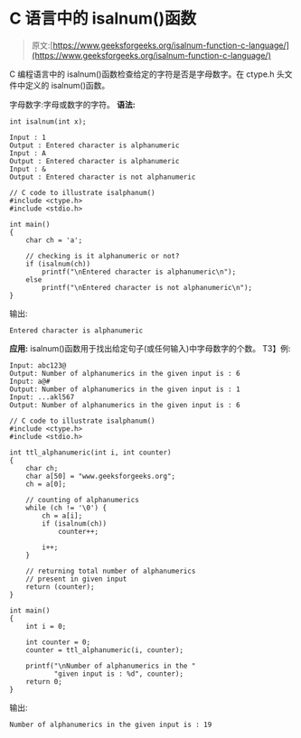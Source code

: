 # C 语言中的 isalnum()函数

> 原文:[https://www.geeksforgeeks.org/isalnum-function-c-language/](https://www.geeksforgeeks.org/isalnum-function-c-language/)

C 编程语言中的 isalnum()函数检查给定的字符是否是字母数字。在 ctype.h 头文件中定义的 isalnum()函数。

字母数字:字母或数字的字符。
**语法:**

```
int isalnum(int x);
```

```
Input : 1
Output : Entered character is alphanumeric
Input : A
Output : Entered character is alphanumeric
Input : &
Output : Entered character is not alphanumeric

```

```
// C code to illustrate isalphanum()
#include <ctype.h>
#include <stdio.h>

int main()
{
    char ch = 'a';

    // checking is it alphanumeric or not?
    if (isalnum(ch))
        printf("\nEntered character is alphanumeric\n");
    else
        printf("\nEntered character is not alphanumeric\n");
}
```

输出:

```
Entered character is alphanumeric

```

**应用:** isalnum()函数用于找出给定句子(或任何输入)中字母数字的个数。
T3】例:

```
Input: abc123@
Output: Number of alphanumerics in the given input is : 6
Input: a@#
Output: Number of alphanumerics in the given input is : 1
Input: ...akl567
Output: Number of alphanumerics in the given input is : 6

```

```
// C code to illustrate isalphanum()
#include <ctype.h>
#include <stdio.h>

int ttl_alphanumeric(int i, int counter)
{
    char ch;
    char a[50] = "www.geeksforgeeks.org";
    ch = a[0];

    // counting of alphanumerics
    while (ch != '\0') {
        ch = a[i];
        if (isalnum(ch))
            counter++;

        i++;
    }

    // returning total number of alphanumerics
    // present in given input
    return (counter);
}

int main()
{
    int i = 0;

    int counter = 0;
    counter = ttl_alphanumeric(i, counter);

    printf("\nNumber of alphanumerics in the "
           "given input is : %d", counter);
    return 0;
}
```

输出:

```
Number of alphanumerics in the given input is : 19
```